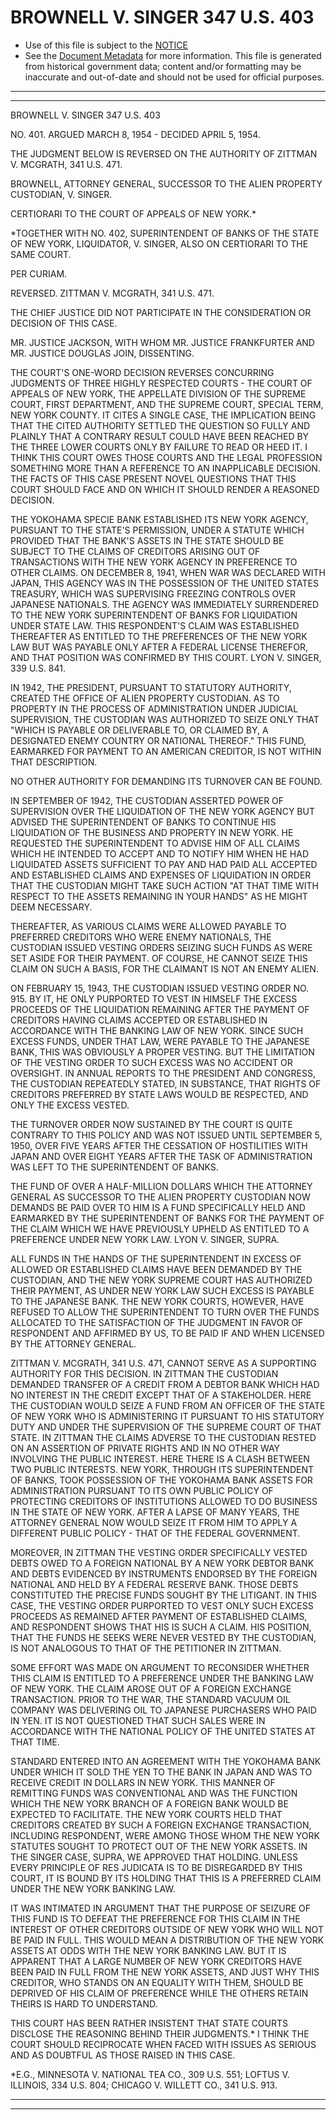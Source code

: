 ---
---

# BROWNELL V. SINGER 347 U.S. 403

* Use of this file is subject to the [NOTICE](https://github.com/publicdocs/notice/blob/master/NOTICE)
* See the [Document Metadata](../../../) for more information.
  This file is generated from historical government data; content and/or formatting may be inaccurate and out-of-date and should not be used for official purposes.

----------
----------

BROWNELL V. SINGER 347 U.S. 403

NO. 401.  ARGUED MARCH 8, 1954 - DECIDED APRIL 5, 1954.

THE JUDGMENT BELOW IS REVERSED ON THE AUTHORITY OF ZITTMAN V. MCGRATH, 341 U.S. 471.

BROWNELL, ATTORNEY GENERAL, SUCCESSOR TO THE ALIEN PROPERTY CUSTODIAN, V. SINGER.

CERTIORARI TO THE COURT OF APPEALS OF NEW YORK.\*

\*TOGETHER WITH NO. 402, SUPERINTENDENT OF BANKS OF THE STATE OF NEW YORK, LIQUIDATOR, V. SINGER, ALSO ON CERTIORARI TO THE SAME COURT.

PER CURIAM.

REVERSED.  ZITTMAN V. MCGRATH, 341 U.S. 471.

THE CHIEF JUSTICE DID NOT PARTICIPATE IN THE CONSIDERATION OR DECISION OF THIS CASE.

MR. JUSTICE JACKSON, WITH WHOM MR. JUSTICE FRANKFURTER AND MR. JUSTICE DOUGLAS JOIN, DISSENTING.

THE COURT'S ONE-WORD DECISION REVERSES CONCURRING JUDGMENTS OF THREE HIGHLY RESPECTED COURTS - THE COURT OF APPEALS OF NEW YORK, THE APPELLATE DIVISION OF THE SUPREME COURT, FIRST DEPARTMENT, AND THE SUPREME COURT, SPECIAL TERM, NEW YORK COUNTY.  IT CITES A SINGLE CASE, THE IMPLICATION BEING THAT THE CITED AUTHORITY SETTLED THE QUESTION SO FULLY AND PLAINLY THAT A CONTRARY RESULT COULD HAVE BEEN REACHED BY THE THREE LOWER COURTS ONLY BY FAILURE TO READ OR HEED IT.  I THINK THIS COURT OWES THOSE COURTS AND THE LEGAL PROFESSION SOMETHING MORE THAN A REFERENCE TO AN INAPPLICABLE DECISION.  THE FACTS OF THIS CASE PRESENT NOVEL QUESTIONS THAT THIS COURT SHOULD FACE AND ON WHICH IT SHOULD RENDER A REASONED DECISION.

THE YOKOHAMA SPECIE BANK ESTABLISHED ITS NEW YORK AGENCY, PURSUANT TO THE STATE'S PERMISSION, UNDER A STATUTE WHICH PROVIDED THAT THE BANK'S ASSETS IN THE STATE SHOULD BE SUBJECT TO THE CLAIMS OF CREDITORS ARISING OUT OF TRANSACTIONS WITH THE NEW YORK AGENCY IN PREFERENCE TO OTHER CLAIMS.  ON DECEMBER 8, 1941, WHEN WAR WAS DECLARED WITH JAPAN, THIS AGENCY WAS IN THE POSSESSION OF THE UNITED STATES TREASURY, WHICH WAS SUPERVISING FREEZING CONTROLS OVER JAPANESE NATIONALS.  THE AGENCY WAS IMMEDIATELY SURRENDERED TO THE NEW YORK SUPERINTENDENT OF BANKS FOR LIQUIDATION UNDER STATE LAW.  THIS RESPONDENT'S CLAIM WAS ESTABLISHED THEREAFTER AS ENTITLED TO THE PREFERENCES OF THE NEW YORK LAW BUT WAS PAYABLE ONLY AFTER A FEDERAL LICENSE THEREFOR, AND THAT POSITION WAS CONFIRMED BY THIS COURT.  LYON V. SINGER, 339 U.S. 841.

IN 1942, THE PRESIDENT, PURSUANT TO STATUTORY AUTHORITY, CREATED THE OFFICE OF ALIEN PROPERTY CUSTODIAN.  AS TO PROPERTY IN THE PROCESS OF ADMINISTRATION UNDER JUDICIAL SUPERVISION, THE CUSTODIAN WAS AUTHORIZED TO SEIZE ONLY THAT "WHICH IS PAYABLE OR DELIVERABLE TO, OR CLAIMED BY, A DESIGNATED ENEMY COUNTRY OR NATIONAL THEREOF."  THIS FUND, EARMARKED FOR PAYMENT TO AN AMERICAN CREDITOR, IS NOT WITHIN THAT DESCRIPTION.

NO OTHER AUTHORITY FOR DEMANDING ITS TURNOVER CAN BE FOUND.

IN SEPTEMBER OF 1942, THE CUSTODIAN ASSERTED POWER OF SUPERVISION OVER THE LIQUIDATION OF THE NEW YORK AGENCY BUT ADVISED THE SUPERINTENDENT OF BANKS TO CONTINUE HIS LIQUIDATION OF THE BUSINESS AND PROPERTY IN NEW YORK.  HE REQUESTED THE SUPERINTENDENT TO ADVISE HIM OF ALL CLAIMS WHICH HE INTENDED TO ACCEPT AND TO NOTIFY HIM WHEN HE HAD LIQUIDATED ASSETS SUFFICIENT TO PAY AND HAD PAID ALL ACCEPTED AND ESTABLISHED CLAIMS AND EXPENSES OF LIQUIDATION IN ORDER THAT THE CUSTODIAN MIGHT TAKE SUCH ACTION "AT THAT TIME WITH RESPECT TO THE ASSETS REMAINING IN YOUR HANDS" AS HE MIGHT DEEM NECESSARY.

THEREAFTER, AS VARIOUS CLAIMS WERE ALLOWED PAYABLE TO PREFERRED CREDITORS WHO WERE ENEMY NATIONALS, THE CUSTODIAN ISSUED VESTING ORDERS SEIZING SUCH FUNDS AS WERE SET ASIDE FOR THEIR PAYMENT.  OF COURSE, HE CANNOT SEIZE THIS CLAIM ON SUCH A BASIS, FOR THE CLAIMANT IS NOT AN ENEMY ALIEN.

ON FEBRUARY 15, 1943, THE CUSTODIAN ISSUED VESTING ORDER NO. 915.  BY IT, HE ONLY PURPORTED TO VEST IN HIMSELF THE EXCESS PROCEEDS OF THE LIQUIDATION REMAINING AFTER THE PAYMENT OF CREDITORS HAVING CLAIMS ACCEPTED OR ESTABLISHED IN ACCORDANCE WITH THE BANKING LAW OF NEW YORK.  SINCE SUCH EXCESS FUNDS, UNDER THAT LAW, WERE PAYABLE TO THE JAPANESE BANK, THIS WAS OBVIOUSLY A PROPER VESTING.  BUT THE LIMITATION OF THE VESTING ORDER TO SUCH EXCESS WAS NO ACCIDENT OR OVERSIGHT.  IN ANNUAL REPORTS TO THE PRESIDENT AND CONGRESS, THE CUSTODIAN REPEATEDLY STATED, IN SUBSTANCE, THAT RIGHTS OF CREDITORS PREFERRED BY STATE LAWS WOULD BE RESPECTED, AND ONLY THE EXCESS VESTED.

THE TURNOVER ORDER NOW SUSTAINED BY THE COURT IS QUITE CONTRARY TO THIS POLICY AND WAS NOT ISSUED UNTIL SEPTEMBER 5, 1950, OVER FIVE YEARS AFTER THE CESSATION OF HOSTILITIES WITH JAPAN AND OVER EIGHT YEARS AFTER THE TASK OF ADMINISTRATION WAS LEFT TO THE SUPERINTENDENT OF BANKS.

THE FUND OF OVER A HALF-MILLION DOLLARS WHICH THE ATTORNEY GENERAL AS SUCCESSOR TO THE ALIEN PROPERTY CUSTODIAN NOW DEMANDS BE PAID OVER TO HIM IS A FUND SPECIFICALLY HELD AND EARMARKED BY THE SUPERINTENDENT OF BANKS FOR THE PAYMENT OF THE CLAIM WHICH WE HAVE PREVIOUSLY UPHELD AS ENTITLED TO A PREFERENCE UNDER NEW YORK LAW.  LYON V. SINGER, SUPRA.

ALL FUNDS IN THE HANDS OF THE SUPERINTENDENT IN EXCESS OF ALLOWED OR ESTABLISHED CLAIMS HAVE BEEN DEMANDED BY THE CUSTODIAN, AND THE NEW YORK SUPREME COURT HAS AUTHORIZED THEIR PAYMENT, AS UNDER NEW YORK LAW SUCH EXCESS IS PAYABLE TO THE JAPANESE BANK.  THE NEW YORK COURTS, HOWEVER, HAVE REFUSED TO ALLOW THE SUPERINTENDENT TO TURN OVER THE FUNDS ALLOCATED TO THE SATISFACTION OF THE JUDGMENT IN FAVOR OF RESPONDENT AND AFFIRMED BY US, TO BE PAID IF AND WHEN LICENSED BY THE ATTORNEY GENERAL.

ZITTMAN V. MCGRATH, 341 U.S. 471, CANNOT SERVE AS A SUPPORTING AUTHORITY FOR THIS DECISION.  IN ZITTMAN THE CUSTODIAN DEMANDED TRANSFER OF A CREDIT FROM A DEBTOR BANK WHICH HAD NO INTEREST IN THE CREDIT EXCEPT THAT OF A STAKEHOLDER.  HERE THE CUSTODIAN WOULD SEIZE A FUND FROM AN OFFICER OF THE STATE OF NEW YORK WHO IS ADMINISTERING IT PURSUANT TO HIS STATUTORY DUTY AND UNDER THE SUPERVISION OF THE SUPREME COURT OF THAT STATE.  IN ZITTMAN THE CLAIMS ADVERSE TO THE CUSTODIAN RESTED ON AN ASSERTION OF PRIVATE RIGHTS AND IN NO OTHER WAY INVOLVING THE PUBLIC INTEREST.  HERE THERE IS A CLASH BETWEEN TWO PUBLIC INTERESTS.  NEW YORK, THROUGH ITS SUPERINTENDENT OF BANKS, TOOK POSSESSION OF THE YOKOHAMA BANK ASSETS FOR ADMINISTRATION PURSUANT TO ITS OWN PUBLIC POLICY OF PROTECTING CREDITORS OF INSTITUTIONS ALLOWED TO DO BUSINESS IN THE STATE OF NEW YORK.  AFTER A LAPSE OF MANY YEARS, THE ATTORNEY GENERAL NOW WOULD SEIZE IT FROM HIM TO APPLY A DIFFERENT PUBLIC POLICY - THAT OF THE FEDERAL GOVERNMENT.

MOREOVER, IN ZITTMAN THE VESTING ORDER SPECIFICALLY VESTED DEBTS OWED TO A FOREIGN NATIONAL BY A NEW YORK DEBTOR BANK AND DEBTS EVIDENCED BY INSTRUMENTS ENDORSED BY THE FOREIGN NATIONAL AND HELD BY A FEDERAL RESERVE BANK.  THOSE DEBTS CONSTITUTED THE PRECISE FUNDS SOUGHT BY THE LITIGANT.  IN THIS CASE, THE VESTING ORDER PURPORTED TO VEST ONLY SUCH EXCESS PROCEEDS AS REMAINED AFTER PAYMENT OF ESTABLISHED CLAIMS, AND RESPONDENT SHOWS THAT HIS IS SUCH A CLAIM.  HIS POSITION, THAT THE FUNDS HE SEEKS WERE NEVER VESTED BY THE CUSTODIAN, IS NOT ANALOGOUS TO THAT OF THE PETITIONER IN ZITTMAN.

SOME EFFORT WAS MADE ON ARGUMENT TO RECONSIDER WHETHER THIS CLAIM IS ENTITLED TO A PREFERENCE UNDER THE BANKING LAW OF NEW YORK.  THE CLAIM AROSE OUT OF A FOREIGN EXCHANGE TRANSACTION.  PRIOR TO THE WAR, THE STANDARD VACUUM OIL COMPANY WAS DELIVERING OIL TO JAPANESE PURCHASERS WHO PAID IN YEN.  IT IS NOT QUESTIONED THAT SUCH SALES WERE IN ACCORDANCE WITH THE NATIONAL POLICY OF THE UNITED STATES AT THAT TIME.

STANDARD ENTERED INTO AN AGREEMENT WITH THE YOKOHAMA BANK UNDER WHICH IT SOLD THE YEN TO THE BANK IN JAPAN AND WAS TO RECEIVE CREDIT IN DOLLARS IN NEW YORK.  THIS MANNER OF REMITTING FUNDS WAS CONVENTIONAL AND WAS THE FUNCTION WHICH THE NEW YORK BRANCH OF A FOREIGN BANK WOULD BE EXPECTED TO FACILITATE.  THE NEW YORK COURTS HELD THAT CREDITORS CREATED BY SUCH A FOREIGN EXCHANGE TRANSACTION, INCLUDING RESPONDENT, WERE AMONG THOSE WHOM THE NEW YORK STATUTES SOUGHT TO PROTECT OUT OF THE NEW YORK ASSETS.  IN THE SINGER CASE, SUPRA, WE APPROVED THAT HOLDING.  UNLESS EVERY PRINCIPLE OF RES JUDICATA IS TO BE DISREGARDED BY THIS COURT, IT IS BOUND BY ITS HOLDING THAT THIS IS A PREFERRED CLAIM UNDER THE NEW YORK BANKING LAW.

IT WAS INTIMATED IN ARGUMENT THAT THE PURPOSE OF SEIZURE OF THIS FUND IS TO DEFEAT THE PREFERENCE FOR THIS CLAIM IN THE INTEREST OF OTHER CREDITORS OUTSIDE OF NEW YORK WHO WILL NOT BE PAID IN FULL.  THIS WOULD MEAN A DISTRIBUTION OF THE NEW YORK ASSETS AT ODDS WITH THE NEW YORK BANKING LAW.  BUT IT IS APPARENT THAT A LARGE NUMBER OF NEW YORK CREDITORS HAVE BEEN PAID IN FULL FROM THE NEW YORK ASSETS, AND JUST WHY THIS CREDITOR, WHO STANDS ON AN EQUALITY WITH THEM, SHOULD BE DEPRIVED OF HIS CLAIM OF PREFERENCE WHILE THE OTHERS RETAIN THEIRS IS HARD TO UNDERSTAND.

THIS COURT HAS BEEN RATHER INSISTENT THAT STATE COURTS DISCLOSE THE REASONING BEHIND THEIR JUDGMENTS.\*  I THINK THE COURT SHOULD RECIPROCATE WHEN FACED WITH ISSUES AS SERIOUS AND AS DOUBTFUL AS THOSE RAISED IN THIS CASE.

\*E.G., MINNESOTA V. NATIONAL TEA CO., 309 U.S. 551; LOFTUS V. ILLINOIS, 334 U.S. 804; CHICAGO V. WILLETT CO., 341 U.S. 913.


----------
----------

